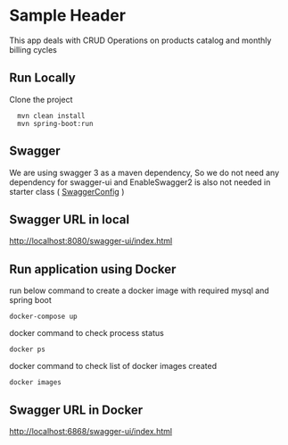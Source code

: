 # Sample Header

This app deals with CRUD Operations on products catalog and monthly billing cycles

## Run Locally

Clone the project

```
  mvn clean install
  mvn spring-boot:run
```

## Swagger

We are using swagger 3 as a maven dependency, So we do not need any dependency for swagger-ui
and EnableSwagger2 is also not needed in starter
class ( [SwaggerConfig](src/main/java/com/org/utility/SwaggerConfig.java) )

## Swagger URL in local

[http://localhost:8080/swagger-ui/index.html](http://localhost:8080/swagger-ui/index.html)

## Run application using Docker

run below command to create a docker image with required mysql and spring boot

```
docker-compose up
```

docker command to check process status

```
docker ps
```

docker command to check list of docker images created

```
docker images
```

## Swagger URL in Docker

[http://localhost:6868/swagger-ui/index.html](http://localhost:6868/swagger-ui/index.html)

